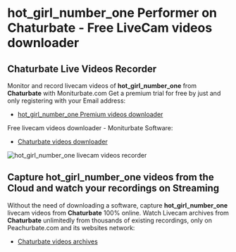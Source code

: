# hot_girl_number_one Performer on Chaturbate - Free LiveCam videos downloader

## Chaturbate Live Videos Recorder

Monitor and record livecam videos of **hot_girl_number_one** from **Chaturbate** with Moniturbate.com
Get a premium trial for free by just and only registering with your Email address:
* [hot_girl_number_one Premium videos downloader](https://moniturbate.com/request-demo-licence-key.html)

Free livecam videos downloader - Moniturbate Software:
* [Chaturbate videos downloader](https://moniturbate.com/moniturbate-download-software.html)

![hot_girl_number_one livecam videos recorder](https://peachurnet.com/templates/moniturbate-software.png)


## Capture hot_girl_number_one videos from the Cloud and watch your recordings on Streaming

Without the need of downloading a software, capture **hot_girl_number_one** livecam videos from **Chaturbate** 100% online.
Watch Livecam archives from **Chaturbate** unlimitedly from thousands of existing recordings, only on Peachurbate.com and its websites network:
* [Chaturbate videos archives](https://peachurnet.com/)